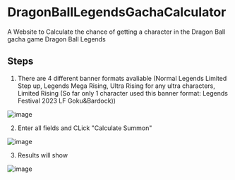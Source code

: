 # DragonBallLegendsGachaCalculator
A Website to Calculate the chance of getting a character in the Dragon Ball gacha game Dragon Ball Legends


## Steps
1) There are 4 different banner formats avaliable (Normal Legends Limited Step up, Legends Mega Rising, Ultra Rising for any ultra characters, Limited Rising (So far only 1 character used this banner format: Legends Festival 2023 LF Goku&Bardock))





![image](https://github.com/Suiron99/DragonBallLegendsGachaCalculator/assets/142955018/a5881bb8-f13c-412d-9411-ed300a4b52a6)






2) Enter all fields and CLick "Calculate Summon"



![image](https://github.com/Suiron99/DragonBallLegendsGachaCalculator/assets/142955018/06b36ddb-b503-4ac3-8f20-b482d868963d)





3) Results will show



![image](https://github.com/Suiron99/DragonBallLegendsGachaCalculator/assets/142955018/71c07ab9-55f9-41e0-a872-a873e85eb2ab)
